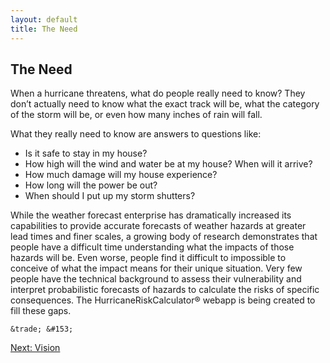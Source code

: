 ```yaml
---
layout: default
title: The Need
---
```


## The Need

When a hurricane threatens, what do people really need to know? They don’t actually need to know what the exact track will be, what the category of the storm will be, or even how many inches of rain will fall. 

What they really need to know are answers to questions like: 

- Is it safe to stay in my house?
- How high will the wind and water be at my house? When will it arrive?
- How much damage will my house experience?
- How long will the power be out?
- When should I put up my storm shutters?

While the weather forecast enterprise has dramatically increased its capabilities to provide accurate forecasts of weather hazards at greater lead times and finer scales, a growing body of research demonstrates that people have a difficult time understanding what the impacts of those hazards will be. Even worse, people find it difficult to impossible to conceive of what the impact means for their unique situation. Very few people have the technical background to assess their vulnerability and interpret probabilistic forecasts of hazards to calculate the risks of specific consequences. The HurricaneRiskCalculator&reg; webapp is being created to fill these gaps. 

`&trade; &#153;`

[Next: Vision](../vision.html)
